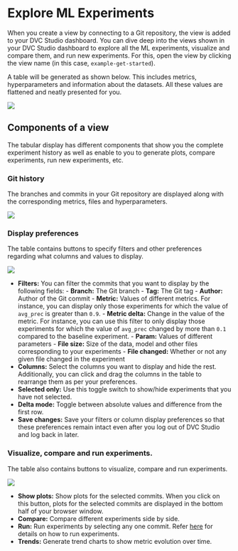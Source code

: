 # Explore ML Experiments

When you create a view by connecting to a Git repository, the view is added to
your DVC Studio dashboard. You can dive deep into the views shown in your DVC
Studio dashboard to explore all the ML experiments, visualize and compare them,
and run new experiments. For this, open the view by clicking the view name (in
this case, `example-get-started`).

A table will be generated as shown below. This includes metrics, hyperparameters
and information about the datasets. All these values are flattened and neatly
presented for you.

![](https://static.iterative.ai/img/studio/view_components.png)

## Components of a view

The tabular display has different components that show you the complete
experiment history as well as enable to you to generate plots, compare
experiments, run new experiments, etc.

### Git history

The branches and commits in your Git repository are displayed along with the
corresponding metrics, files and hyperparameters.

![](https://static.iterative.ai/img/studio/view_components_1.gif)

### Display preferences

The table contains buttons to specify filters and other preferences regarding
what columns and values to display.

![](https://static.iterative.ai/img/studio/view_components_2.gif)

- **Filters:** You can filter the commits that you want to display by the
  following fields: - **Branch:** The Git branch - **Tag:** The Git tag -
  **Author:** Author of the Git commit - **Metric:** Values of different
  metrics. For instance, you can display only those experiments for which the
  value of `avg_prec` is greater than `0.9`. - **Metric delta:** Change in the
  value of the metric. For instance, you can use this filter to only display
  those experiments for which the value of `avg_prec` changed by more than `0.1`
  compared to the baseline experiment. - **Param:** Values of different
  parameters - **File size:** Size of the data, model and other files
  corresponding to your experiments - **File changed:** Whether or not any given
  file changed in the experiment
- **Columns:** Select the columns you want to display and hide the rest.
  Additionally, you can click and drag the columns in the table to rearrange
  them as per your preferences.
- **Selected only:** Use this toggle switch to show/hide experiments that you
  have not selected.
- **Delta mode:** Toggle between absolute values and difference from the first
  row.
- **Save changes:** Save your filters or column display preferences so that
  these preferences remain intact even after you log out of DVC Studio and log
  back in later.

### Visualize, compare and run experiments.

The table also contains buttons to visualize, compare and run experiments.

![](https://static.iterative.ai/img/studio/view_components_3.gif)

- **Show plots:** Show plots for the selected commits. When you click on this
  button, plots for the selected commits are displayed in the bottom half of
  your browser window.
- **Compare:** Compare different experiments side by side.
- **Run:** Run experiments by selecting any one commit. Refer
  [here](/doc/studio/user-guide/run-experiments) for details on how to run
  experiments.
- **Trends:** Generate trend charts to show metric evolution over time.
